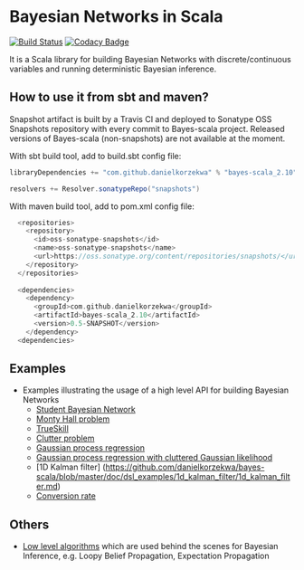 # Bayesian Networks in Scala 
[![Build Status](https://travis-ci.org/danielkorzekwa/bayes-scala.svg)](https://travis-ci.org/danielkorzekwa/bayes-scala)
[![Codacy Badge](https://www.codacy.com/project/badge/2a48694cabbe4cd386af1be55602cbbf)](https://www.codacy.com/public/danielkorzekwa/bayes-scala)

It is a Scala library for building Bayesian Networks with discrete/continuous variables and running deterministic Bayesian inference.

## How to use it from sbt and maven?

Snapshot artifact is built by a Travis CI and deployed to Sonatype OSS Snapshots repository with every commit to Bayes-scala project. Released versions of Bayes-scala (non-snapshots) are not available at the moment.

With sbt build tool, add to build.sbt config file:

```scala
libraryDependencies += "com.github.danielkorzekwa" % "bayes-scala_2.10" % "0.5-SNAPSHOT"  

resolvers += Resolver.sonatypeRepo("snapshots")
```

With maven build tool, add to pom.xml config file:

```scala
  <repositories>
    <repository>
      <id>oss-sonatype-snapshots</id>
      <name>oss-sonatype-snapshots</name>
      <url>https://oss.sonatype.org/content/repositories/snapshots/</url>
    </repository>
  </repositories>
  
  <dependencies>
    <dependency>
      <groupId>com.github.danielkorzekwa</groupId>
      <artifactId>bayes-scala_2.10</artifactId>
      <version>0.5-SNAPSHOT</version>
    </dependency>
  <dependencies>
```

## Examples

* Examples illustrating the usage of a high level API for building Bayesian Networks
  * [Student Bayesian Network](https://github.com/danielkorzekwa/bayes-scala/blob/master/doc/dsl_examples/student_bayesian_network/student_bayesian_network.md) 
  * [Monty Hall problem](https://github.com/danielkorzekwa/bayes-scala/blob/master/doc/dsl_examples/monty_hall_problem/monty_hall_problem.md)
  * [TrueSkill](https://github.com/danielkorzekwa/bayes-scala/blob/master/doc/dsl_examples/true_skill/true_skill.md)
  * [Clutter problem](https://github.com/danielkorzekwa/bayes-scala/blob/master/doc/dsl_examples/clutter_problem/clutter_problem.md) 
  * [Gaussian process regression](https://github.com/danielkorzekwa/bayes-scala/blob/master/doc/dsl_examples/gaussian_process_regression/gaussian_process_regression.md)
  * [Gaussian process regression with cluttered Gaussian likelihood](https://github.com/danielkorzekwa/bayes-scala/blob/master/doc/dsl_examples/gaussian_process_regression_cluttered_gaussian_likelihood/gaussian_process_regression_cluttered_gaussian_likelihood.md)
  * [1D Kalman filter] (https://github.com/danielkorzekwa/bayes-scala/blob/master/doc/dsl_examples/1d_kalman_filter/1d_kalman_filter.md)
  * [Conversion rate](https://github.com/danielkorzekwa/bayes-scala/blob/master/doc/dsl_examples/conversionrate/conversion_rate.md)

## Others

* [Low level algorithms] which are used behind the scenes for Bayesian Inference, e.g. Loopy Belief Propagation, Expectation Propagation

[Low level algorithms]: https://github.com/danielkorzekwa/bayes-scala/blob/master/doc/lowlevel/README.md


